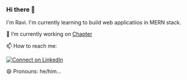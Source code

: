 ### Hi there 👋

I'm Ravi. I'm currently learning to build web applicatiios in MERN stack.

🔭 I’m currently working on [Chapter](https://github.com/freeCodeCamp/chapter)

📫 How to reach me: 

  [![Connect on LinkedIn](https://img.shields.io/badge/--linkedin?label=LinkedIn&logo=LinkedIn&style=social)](https://www.linkedin.com/in/ravi-chandra-3345144b)

😄 Pronouns: he/him...

<!--START_SECTION:activity-->

<!--END_SECTION:activity-->
